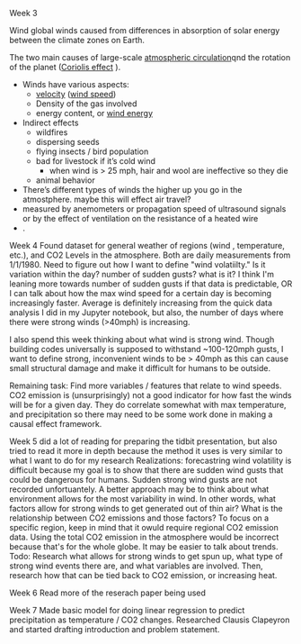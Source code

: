 Week 3

Wind
 global winds caused from differences in absorption of solar energy between the climate zones on Earth.

The two main causes of large-scale [atmospheric circulation](https://en.wikipedia.org/wiki/Atmospheric_circulation)qnd the rotation of the planet ([Coriolis effect](https://en.wikipedia.org/wiki/Coriolis_effect)
).

- Winds have various aspects:
    - [velocity](https://en.wikipedia.org/wiki/Velocity) ([wind speed](https://en.wikipedia.org/wiki/Wind_speed))
    - Density of the gas involved
    - energy content, or [wind energy](https://en.wikipedia.org/wiki/Wind_energy)
- Indirect effects
    - wildfires
    - dispersing seeds
    - flying insects / bird population
    - bad for livestock if it’s cold wind
        - when wind is > 25 mph, hair and wool are ineffective so they die
    - animal behavior
- There’s different types of winds the higher up you go in the atmostphere. maybe this will effect air travel?
- measured by anemometers or propagation speed of ultrasound signals or by the effect of ventilation on the resistance of a heated wire
- .


Week 4
Found dataset for general weather of regions (wind , temperature, etc.), and CO2 Levels in the atmosphere.
Both are daily measurements from 1/1/1980.
Need to figure out how I want to define "wind volatiilty." Is it variation within the day? number of sudden gusts? what is it?
I think I'm leaning more towards number of sudden gusts if that data is predictable, OR I can talk about how the max wind speed
for a certain day is becoming increasingly faster. Average is definitely increasing from the quick data analysis I did in my
Jupyter notebook, but also, the number of days where there were strong winds (>40mph) is increasing.

I also spend this week thinking about what wind is strong wind. Though building codes universally is supposed to withstand
~100-120mph gusts, I want to define strong, inconvenient winds to be > 40mph as this can cause small structural damage and
make it difficult for humans to be outside.

Remaining task: Find more variables / features that relate to wind speeds. CO2 emission is (unsurprisingly) not a good
indicator for how fast the winds will be for a given day. They do correlate somewhat with max temperature, and precipitation
so there may need to be some work done in making a causal effect framework.

Week 5
did a lot of reading for preparing the tidbit presentation, but also tried to read it more in depth because the method it uses
is very similar to what I want to do for my research
Realizations: forecastring wind volatility is difficult because my goal is to show that there are sudden wind gusts that could
be dangerous for humans. Sudden strong wind gusts are not recorded unfortuantely. A better approach may be to think about what
environment allows for the most variability in wind. In other words, what factors allow for strong winds to get generated out
of thin air? What is the relationship between CO2 emissions and those factors?
To focus on a specific region, keep in mind that it owuld require regional CO2 emission data. Using the total CO2 emission in
the atmosphere would be incorrect because that's for the whole globe. It may be easier to talk about trends.
Todo: Research what allows for strong winds to get spun up, what type of strong wind events there are, and what variables are
involved. Then, research how that can be tied back to CO2 emission, or increasing heat.

Week 6
Read more of the reserach paper being used

Week 7
Made basic model for doing linear regression to predict precipitation as temperature / CO2 changes. Researched Clausis Clapeyron
and started drafting introduction and problem statement.
